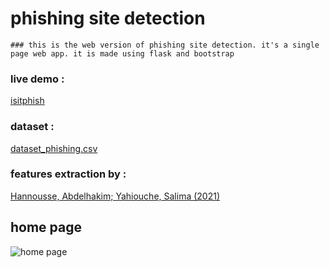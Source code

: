 # phishing site detection

```
### this is the web version of phishing site detection. it's a single page web app. it is made using flask and bootstrap
```

### live demo :

[isitphish](https://isitphish.herokuapp.com)

### dataset :

[dataset_phishing.csv](https://www.kaggle.com/shashwatwork/web-page-phishing-detection-dataset)

### features extraction by :

[Hannousse, Abdelhakim; Yahiouche, Salima (2021)](https://data.mendeley.com/datasets/c2gw7fy2j4/3)

## home page

![home page](https://github.com/jaaabir/phishing_detection/tree/web/FlaskPhish/assests/home.png)
